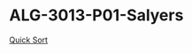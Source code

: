 # ALG-3013-P01-Salyers
[Quick Sort](https://www.canva.com/design/DAGl81hz7Gg/SBpmcBXD5SbfiU3sMGLd5A/edit)
